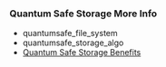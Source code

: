 ### Quantum Safe Storage More Info

- quantumsafe_file_system
- quantumsafe_storage_algo
- [Quantum Safe Storage Benefits](qss_description)